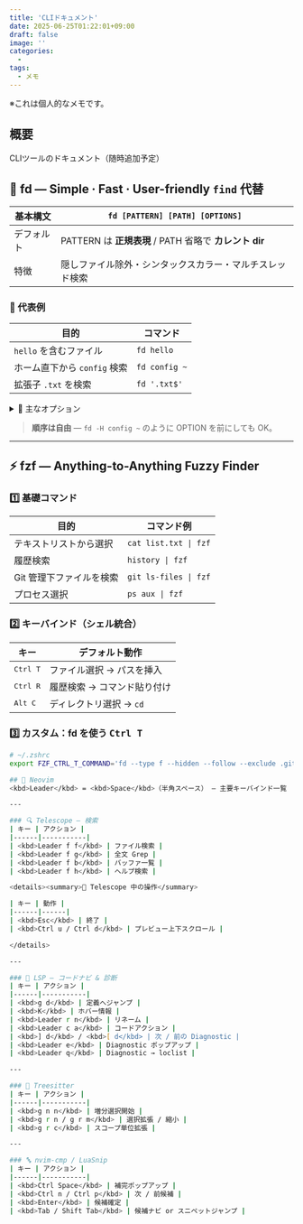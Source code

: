 ```yaml
---
title: 'CLIドキュメント'
date: 2025-06-25T01:22:01+09:00
draft: false
image: ''
categories:
  -
tags:
  - メモ
---
```


※これは個人的なメモです。

## 概要
CLIツールのドキュメント（随時追加予定）


## 🚀 fd — Simple · Fast · User-friendly `find` 代替

| 基本構文 | <code>fd&nbsp;[PATTERN]&nbsp;[PATH]&nbsp;[OPTIONS]</code> |
|----------|----------------------------------------------------------|
| デフォルト | PATTERN は **正規表現** / PATH 省略で **カレント dir** |
| 特徴 | 隠しファイル除外・シンタックスカラー・マルチスレッド検索 |

### 🔑 代表例

| 目的 | コマンド |
|------|---------|
|`hello` を含むファイル | `fd hello` |
|ホーム直下から `config` 検索 | `fd config ~` |
|拡張子 `.txt` を検索 | `fd '.txt$'` |

<details><summary>📜 主なオプション</summary>

| オプション | 意味 |
|-----------|------|
|`-H / --hidden`|隠しファイルも対象|
|`-I`| `.gitignore` 無視|
|`-t f / -t d`|ファイル / ディレクトリのみ|
|`-e <ext>`|拡張子検索（例 `-e rs`）|
|`-x <cmd> {}`|結果にコマンド適用|

</details>

> **順序は自由** — `fd -H config ~` のように OPTION を前にしても OK。

---

## ⚡ fzf — Anything-to-Anything Fuzzy Finder

### 1️⃣ 基礎コマンド

| 目的 | コマンド例 |
|------|-----------|
|テキストリストから選択|`cat list.txt \| fzf`|
|履歴検索|`history \| fzf`|
|Git 管理下ファイルを検索|`git ls-files \| fzf`|
|プロセス選択|`ps aux \| fzf`|

### 2️⃣ キーバインド（シェル統合）

| キー | デフォルト動作 |
|------|---------------|
|<kbd>Ctrl T</kbd>|ファイル選択 → パスを挿入|
|<kbd>Ctrl R</kbd>|履歴検索 → コマンド貼り付け|
|<kbd>Alt C</kbd>|ディレクトリ選択 → `cd`|

### 3️⃣ カスタム：fd を使う <kbd>Ctrl T</kbd>

```zsh
# ~/.zshrc
export FZF_CTRL_T_COMMAND='fd --type f --hidden --follow --exclude .git'

## 🚀 Neovim
<kbd>Leader</kbd> = <kbd>Space</kbd>（半角スペース） — 主要キーバインド一覧

---

### 🔍 Telescope — 検索
| キー | アクション |
|------|-----------|
| <kbd>Leader f f</kbd> | ファイル検索 |
| <kbd>Leader f g</kbd> | 全文 Grep |
| <kbd>Leader f b</kbd> | バッファ一覧 |
| <kbd>Leader f h</kbd> | ヘルプ検索 |

<details><summary>📜 Telescope 中の操作</summary>

| キー | 動作 |
|------|------|
| <kbd>Esc</kbd> | 終了 |
| <kbd>Ctrl u / Ctrl d</kbd> | プレビュー上下スクロール |

</details>

---

### 🧠 LSP — コードナビ & 診断
| キー | アクション |
|------|-----------|
| <kbd>g d</kbd> | 定義へジャンプ |
| <kbd>K</kbd> | ホバー情報 |
| <kbd>Leader r n</kbd> | リネーム |
| <kbd>Leader c a</kbd> | コードアクション |
| <kbd>] d</kbd> / <kbd>[ d</kbd> | 次 / 前の Diagnostic |
| <kbd>Leader e</kbd> | Diagnostic ポップアップ |
| <kbd>Leader q</kbd> | Diagnostic → loclist |

---

### 🌳 Treesitter
| キー | アクション |
|------|-----------|
| <kbd>g n n</kbd> | 増分選択開始 |
| <kbd>g r n / g r m</kbd> | 選択拡張 / 縮小 |
| <kbd>g r c</kbd> | スコープ単位拡張 |

---

### 🔤 nvim-cmp / LuaSnip
| キー | アクション |
|------|-----------|
| <kbd>Ctrl Space</kbd> | 補完ポップアップ |
| <kbd>Ctrl n / Ctrl p</kbd> | 次 / 前候補 |
| <kbd>Enter</kbd> | 候補確定 |
| <kbd>Tab / Shift Tab</kbd> | 候補ナビ or スニペットジャンプ |

